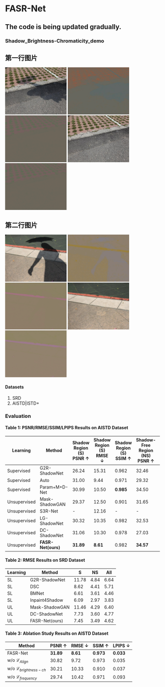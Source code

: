 # FASR-Net 

## The code is being updated gradually.

### Shadow_Brightness-Chromaticity_demo

## 第一行图片
<img src="Shadow_Brightness-Chromaticity_demo/1.jpg" width="200" />
<img src="Shadow_Brightness-Chromaticity_demo/2.png" width="200" />
<img src="Shadow_Brightness-Chromaticity_demo/3.png" width="200" />
<img src="Shadow_Brightness-Chromaticity_demo/4.jpg" width="200" />
<img src="Shadow_Brightness-Chromaticity_demo/5.png" width="200" />

## 第二行图片
<img src="Shadow_Brightness-Chromaticity_demo/11.jpg" width="200" />
<img src="Shadow_Brightness-Chromaticity_demo/12.png" width="200" />
<img src="Shadow_Brightness-Chromaticity_demo/13.png" width="200" />
<img src="Shadow_Brightness-Chromaticity_demo/14.jpg" width="200" />
<img src="Shadow_Brightness-Chromaticity_demo/15.jpg" width="200" />

#### Datasets

1. SRD 
2. AISTD|ISTD+ 

### Evaluation

#### Table 1: PSNR/RMSE/SSIM/LPIPS Results on AISTD Dataset
| Learning | Method | Shadow Region (S) PSNR $\uparrow$ | Shadow Region (S) RMSE $\downarrow$ | Shadow Region (S) SSIM $\uparrow$ | Shadow-Free Region (NS) PSNR $\uparrow$ | Shadow-Free Region (NS) RMSE $\downarrow$ | Shadow-Free Region (NS) SSIM $\uparrow$ | All Image PSNR $\uparrow$ | All Image RMSE $\downarrow$ | All Image SSIM $\uparrow$ | All Image LPIPS $\downarrow$ |
| --- | --- | --- | --- | --- | --- | --- | --- | --- | --- | --- | --- |
| Supervised | G2R-ShadowNet | 26.24 | 15.31 | 0.962 | 32.46 | 3.43 | 0.946 | 22.58 | 5.30 | 0.876 | 0.140 |
| Supervised | Auto | 31.00 | 9.44 | 0.971 | 29.32 | 4.37 | 0.841 | 24.14 | 5.17 | 0.768 | 0.174 |
| Supervised | Param+M+D-Net | 30.99 | 10.50 | **0.985** | 34.50 | 3.74 | 0.976 | 26.58 | 4.81 | **0.942** | 0.062 |
| Unsupervised | Mask-ShadowGAN | 29.37 | 12.50 | 0.901 | 31.65 | 4.00 | 0.943 | 24.57 | 5.30 | 0.915 | 0.095 |
| Unsupervised | S3R-Net | - | 12.16 | - | - | 6.38 | - | - | 7.12 | - | - |
| Unsupervised | LG-ShadowNet | 30.32 | 10.35 | 0.982 | 32.53 | 4.03 | 0.973 | 25.53 | 5.03 | 0.928 | 0.103 |
| Unsupervised | DC-ShadowNet | 31.06 | 10.30 | 0.978 | 27.03 | 3.50 | 0.971 | 25.03 | 4.60 | 0.921 | 0.170 |
| Unsupervised | **FASR-Net(ours)** | **31.89** | **8.61** | 0.982 | **34.57** | **2.84** | **0.978** | **27.58** | **3.75** | 0.934 | **0.055** | 
#### Table 2: RMSE Results on SRD Dataset
| Learning | Method | S | NS | All |
| --- | --- | --- | --- | --- |
| SL | G2R-ShadowNet | 11.78 | 4.84 | 6.64 |
| SL | DSC | 8.62 | 4.41 | 5.71 |
| SL | BMNet | 6.61 | 3.61 | 4.46 |
| SL | Inpaint4Shadow | 6.09 | 2.97 | 3.83 |
| UL | Mask-ShadowGAN | 11.46 | 4.29 | 6.40 |
| UL | DC-ShadowNet | 7.73 | 3.60 | 4.77 |
| UL | FASR-Net(ours) | 7.45 | 3.49 | 4.62 |

#### Table 3: Ablation Study Results on AISTD Dataset
| Method | PSNR $\uparrow$ | RMSE $\downarrow$ | SSIM $\uparrow$ | LPIPS $\downarrow$ |
| --- | --- | --- | --- | --- |
| FASR-Net | **31.89** | **8.61** | **0.973** | **0.033** |
| w/o $\mathcal{L}_{Align}$ | 30.82 | 9.72 | 0.973 | 0.035 |
| w/o $\mathcal{L}_{brightness-ch}$ | 30.21 | 10.33 | 0.910 | 0.037 |
| w/o $\mathcal{L}_{frequency}$ | 29.74 | 10.42 | 0.971 | 0.093 |
